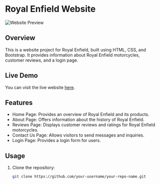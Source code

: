 # Royal Enfield Website

![Website Preview](URL_TO_WEBSITE_PREVIEW_IMAGE)

## Overview

This is a website project for Royal Enfield, built using HTML, CSS, and Bootstrap. It provides information about Royal Enfield motorcycles, customer reviews, and a login page.

## Live Demo

You can visit the live website [here](https://your-website-url.com).

## Features

- Home Page: Provides an overview of Royal Enfield and its products.
- About Page: Offers information about the history of Royal Enfield.
- Reviews Page: Displays customer reviews and ratings for Royal Enfield motorcycles.
- Contact Us Page: Allows visitors to send messages and inquiries.
- Login Page: Provides a login form for users.

## Usage

1. Clone the repository:

   ```bash
   git clone https://github.com/your-username/your-repo-name.git
   ```
